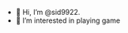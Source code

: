 - 👋 Hi, I’m @sid9922.
- 👀 I’m interested in playing game

<!---
sid9922/sid9922 is a ✨ special ✨ repository because its `README.md` (this file) appears on your GitHub profile.
You can click the Preview link to take a look at your changes.
--->
